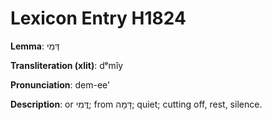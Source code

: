 # Lexicon Entry H1824

**Lemma**: דְּמִי

**Transliteration (xlit)**: dᵉmîy

**Pronunciation**: dem-ee'

**Description**:
or דֳּמִי; from דָּמָה; quiet; cutting off, rest, silence.
